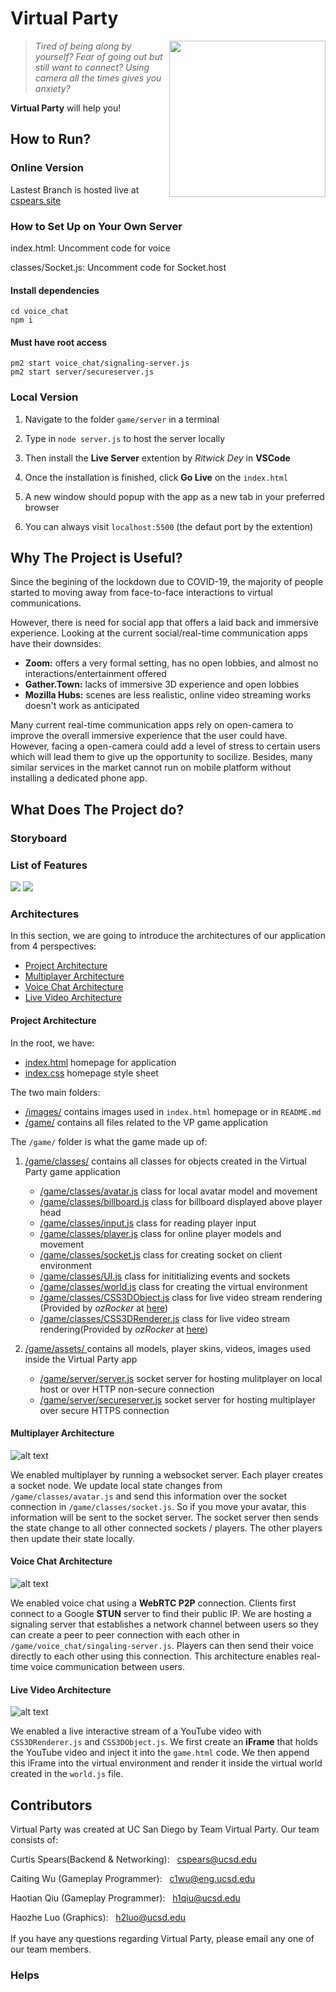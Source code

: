 # Virtual Party
<img src="images/readme/virtual_party_logo.png" width="250" height="250" align="right">

> *Tired of being along by yourself? Fear of going out but still want to connect? Using camera all the times gives you anxiety?*  

**Virtual Party** will help you!

## How to Run?
### Online Version
Lastest Branch is hosted live at [cspears.site](https://cspears.site/)
### How to Set Up on Your Own Server
index.html: Uncomment code for voice

classes/Socket.js: Uncomment code for Socket.host 

#### Install dependencies
```
cd voice_chat
npm i
```
#### Must have root access
```
pm2 start voice_chat/signaling-server.js 
pm2 start server/secureserver.js
```
### Local Version
1. Navigate to the folder `game/server` in a terminal  

2. Type in `node server.js` to host the server locally  
3. Then install the **Live Server** extention by *Ritwick Dey* in **VSCode**  
4. Once the installation is finished, click **Go Live** on the `index.html`  
5. A new window should popup with the app as a new tab in your preferred browser  
6. You can always visit `localhost:5500` (the defaut port by the extention)  

## Why The Project is Useful?
Since the begining of the lockdown due to COVID-19, the majority of people started to moving away from face-to-face interactions to virtual communications.

However, there is need for social app that offers a laid back and immersive experience. Looking at the current social/real-time communication apps have their downsides:
- **Zoom:** offers a very formal setting, has no open lobbies, and almost no interactions/entertainment offered
- **Gather.Town:** lacks of immersive 3D experience and open lobbies
- **Mozilla Hubs:** scenes are less realistic, online video streaming works doesn't work as anticipated

Many current real-time communication apps rely on open-camera to improve the overall immersive experience that the user could have. However, facing a open-camera could add a level of stress to certain users which will lead them to give up the opportunity to socilize. Besides, many similar services in the market cannot run on mobile platform without installing a dedicated phone app.

## What Does The Project do?

### Storyboard


### List of Features

<img src="images/readme/features1.png">
<img src="images/readme/features2.png">


### Architectures
In this section, we are going to introduce the architectures of our application from 4 perspectives:
- [Project Architecture](#project-architecture)
- [Multiplayer Architecture](#multiplayer-architecture)
- [Voice Chat Architecture](#voice-chat-architecture)
- [Live Video Architecture](#live-video-architecture)

#### Project Architecture
In the root, we have:
- [index.html](index.html)                                            homepage for application
- [index.css](index.css)                                              homepage style sheet  

The two main folders:
- [/images/](/images/)                                                contains images used in `index.html` homepage or in `README.md`
- [/game/](/game/)                                                    contains all files related to the VP game application

The `/game/` folder is what the game made up of:
1. [/game/classes/]([/game/classes/]) contains all classes for objects created in the Virtual Party game application
    * [/game/classes/avatar.js](/game/classes/avatar.js)                  class for local avatar model and movement
    * [/game/classes/billboard.js](/game/classes/billboard.js)            class for billboard displayed above player head
    * [/game/classes/input.js](/game/classes/input.js)                    class for reading player input
    * [/game/classes/player.js](/game/classes/player.js)                  class for online player models and movement
    * [/game/classes/socket.js](/game/classes/socket.js)                  class for creating socket on client environment
    * [/game/classes/UI.js](/game/classes/UI.js)                          class for inititializing events and sockets
    * [/game/classes/world.js](/game/classes/world.js)                    class for creating the virtual environment
    * [/game/classes/CSS3DObject.js](/game/CSS/CSS3DObject.js)            class for live video stream rendering (Provided by *ozRocker* at [here](https://forum.babylonjs.com/t/youtube-videos-on-a-mesh-port-of-css3drenderer-js/10600))
    * [/game/classes/CSS3DRenderer.js](/game/CSS/CSS3DRenderer.js)            class for live video stream rendering(Provided by *ozRocker* at [here](https://forum.babylonjs.com/t/youtube-videos-on-a-mesh-port-of-css3drenderer-js/10600))

2. [/game/assets/ ](/game/assets/)                                     contains all models, player skins, videos, images used inside the Virtual Party app
    - [/game/server/server.js](/game/server/server.js)                    socket server for hosting mulitplayer on local host or over HTTP non-secure connection
    - [/game/server/secureserver.js](/game/server/secureserver.js)        socket server for hosting multiplayer over secure HTTPS connection



#### Multiplayer Architecture 
![alt text](images/readme/multiplayer_architecture.PNG)

We enabled multiplayer by running a websocket server. Each player creates a socket node. We update local state changes 
from `/game/classes/avatar.js` and send this information over the socket connection in `/game/classes/socket.js`. 
So if you move your avatar, this information will be sent to the socket server. The socket server then sends the state
change to all other connected sockets / players. The other players then update their state locally.

#### Voice Chat Architecture
![alt text](images/readme/voicechat_architecture.PNG)

We enabled voice chat using a **WebRTC P2P** connection. Clients first connect to a Google **STUN** server to find
their public IP. We are hosting a signaling server that establishes a network channel between users so they
can create a peer to peer connection with each other in `/game/voice_chat/singaling-server.js`. Players can then 
send their voice directly to each other using this connection. This architecture enables real-time voice 
communication between users.

#### Live Video Architecture 
![alt text](images/readme/livevideo_architecture.PNG)

We enabled a live interactive stream of a YouTube video with `CSS3DRenderer.js` and `CSS3DObject.js`. We first create an
**iFrame** that holds the YouTube video and inject it into the `game.html` code. We then append this iFrame into the virtual 
environment and render it inside the virtual world created in the `world.js` file. 


## Contributors
Virtual Party was created at UC San Diego by Team Virtual Party. Our team consists of:
</br>

Curtis Spears(Backend & Networking):  &nbsp; cspears@ucsd.edu

Caiting Wu (Gameplay Programmer): &nbsp;  c1wu@eng.ucsd.edu

Haotian Qiu (Gameplay Programmer):  &nbsp;  h1qiu@ucsd.edu

Haozhe Luo (Graphics):    &nbsp;  h2luo@ucsd.edu   
</br>
If you have any questions regarding Virtual Party, please email any one of our team members.

### Helps
